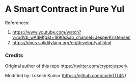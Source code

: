 # A Smart Contract in Pure Yul

References: 
1. https://www.youtube.com/watch?v=bdVb_wAdMfg&t=1890s&ab_channel=JesperKristensen
2. https://docs.soliditylang.org/en/develop/yul.html



### Credits

Original author of this repo https://twitter.com/cryptojesperk

Modified by: Lokesh Kumar (https://github.com/codeTIT4N)
